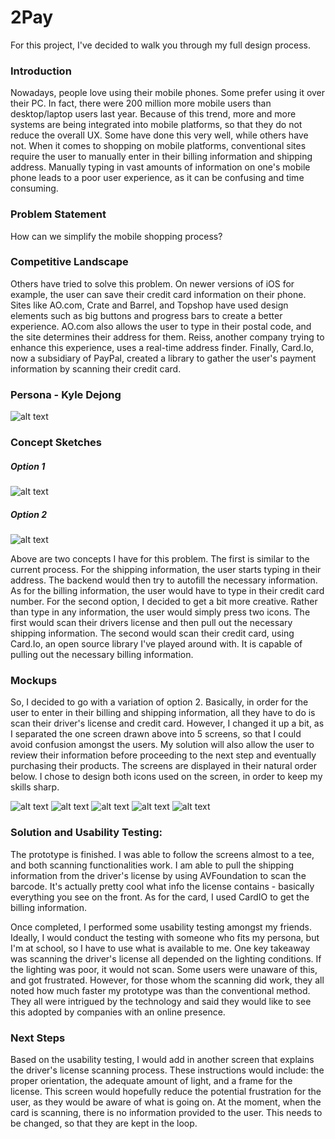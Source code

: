 # 2Pay

For this project, I've decided to walk you through my full design process.  

### Introduction 

Nowadays, people love using their mobile phones.  Some prefer using it over their PC.  In fact, there were 200 million more mobile users than desktop/laptop users last year.  Because of this trend, more and more systems are being integrated into mobile platforms, so that they do not reduce the overall UX.  Some have done this very well, while others have not.  When it comes to shopping on mobile platforms, conventional sites require the user to manually enter in their billing information and shipping address.  Manually typing in vast amounts of information on one's mobile phone leads to a poor user experience, as it can be confusing and time consuming.  

### Problem Statement

How can we simplify the mobile shopping process?

### Competitive Landscape

Others have tried to solve this problem.  On newer versions of iOS for example, the user can save their credit card information on their phone.  Sites like AO.com, Crate and Barrel, and Topshop have used design elements such as big buttons and progress bars to create a better experience.  AO.com also allows the user to type in their postal code, and the site determines their address for them.  Reiss, another company trying to enhance this experience, uses a real-time address finder.  Finally, Card.Io, now a subsidiary of PayPal, created a library to gather the user's payment information by scanning their credit card.  

### Persona - Kyle Dejong

![alt text](https://github.com/rishigoel/2Pay/blob/master/Sketched%20Persona%20Pic.png)

### Concept Sketches

##### Option 1

![alt text](https://github.com/rishigoel/2Pay/blob/master/Lo-fi%20Option%201%20Wireframe.JPG)

##### Option 2

![alt text](https://github.com/rishigoel/2Pay/blob/master/Lo-fi%20Option%202%20Wireframe.JPG)

Above are two concepts I have for this problem.  The first is similar to the current process.  For the shipping information, the user starts typing in their address.  The backend would then try to autofill the necessary information.  As for the billing information, the user would have to type in their credit card number.  For the second option, I decided to get a bit more creative.  Rather than type in any information, the user would simply press two icons.  The first would scan their drivers license and then pull out the necessary shipping information.  The second would scan their credit card, using Card.Io, an open source library I've played around with.  It is capable of pulling out the necessary billing information.

### Mockups

So, I decided to go with a variation of option 2.  Basically, in order for the user to enter in their billing and shipping information, all they have to do is scan their driver's license and credit card.  However, I changed it up a bit, as I separated the one screen drawn above into 5 screens, so that I could avoid confusion amongst the users.  My solution will also allow the user to review their information before proceeding to the next step and eventually purchasing their products.  The screens are displayed in their natural order below.  I chose to design both icons used on the screen, in order to keep my skills sharp.

![alt text](https://github.com/rishigoel/2Pay/blob/master/Mockups/Shipping_iphone6plus_gold_portrait.png) 
![alt text](https://github.com/rishigoel/2Pay/blob/master/Mockups/Shipping%20Confirm_iphone6plus_gold_portrait.png) 
![alt text](https://github.com/rishigoel/2Pay/blob/master/Mockups/Billing_iphone6plus_gold_portrait.png) 
![alt text](https://github.com/rishigoel/2Pay/blob/master/Mockups/Billing%20Confirm_iphone6plus_gold_portrait.png) 
![alt text](https://github.com/rishigoel/2Pay/blob/master/Mockups/Review_iphone6plus_gold_portrait.png)



### Solution and Usability Testing:

The prototype is finished.  I was able to follow the screens almost to a tee, and both scanning functionalities work.  I am able to pull the shipping information from the driver's license by using AVFoundation to scan the barcode.  It's actually pretty cool what info the license contains - basically everything you see on the front.  As for the card, I used CardIO to get the billing information.  

Once completed, I performed some usability testing amongst my friends.  Ideally, I would conduct the testing with someone who fits my persona, but I'm at school, so I have to use what is available to me.  One key takeaway was scanning the driver's license all depended on the lighting conditions.  If the lighting was poor, it would not scan.  Some users were unaware of this, and got frustrated.  However, for those whom the scanning did work, they all noted how much faster my prototype was than the conventional method.  They all were intrigued by the technology and said they would like to see this adopted by companies with an online presence.


### Next Steps

Based on the usability testing, I would add in another screen that explains the driver's license scanning process.  These instructions would include: the proper orientation, the adequate amount of light, and a frame for the license.  This screen would hopefully reduce the potential frustration for the user, as they would be aware of what is going on.  At the moment, when the card is scanning, there is no information provided to the user.  This needs to be changed, so that they are kept in the loop.   
